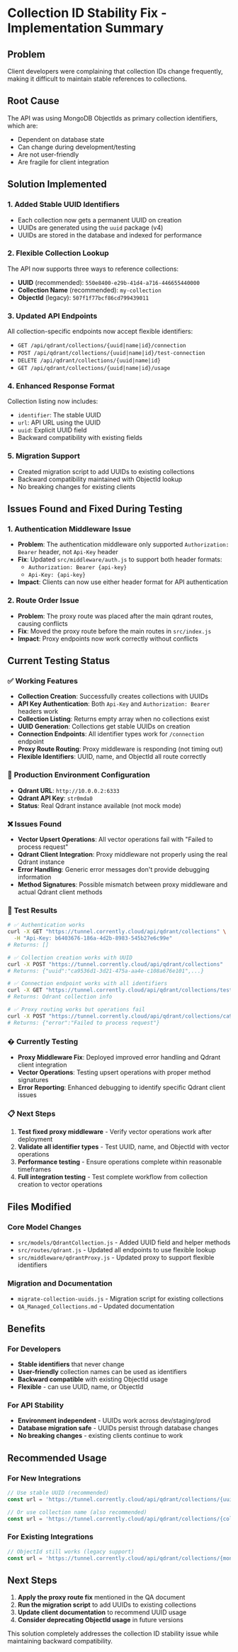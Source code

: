 # Collection ID Stability Fix - Implementation Summary

## Problem
Client developers were complaining that collection IDs change frequently, making it difficult to maintain stable references to collections.

## Root Cause
The API was using MongoDB ObjectIds as primary collection identifiers, which are:
- Dependent on database state
- Can change during development/testing
- Are not user-friendly
- Are fragile for client integration

## Solution Implemented

### 1. **Added Stable UUID Identifiers**
- Each collection now gets a permanent UUID on creation
- UUIDs are generated using the `uuid` package (v4)
- UUIDs are stored in the database and indexed for performance

### 2. **Flexible Collection Lookup**
The API now supports three ways to reference collections:
- **UUID** (recommended): `550e8400-e29b-41d4-a716-446655440000`
- **Collection Name** (recommended): `my-collection`
- **ObjectId** (legacy): `507f1f77bcf86cd799439011`

### 3. **Updated API Endpoints**
All collection-specific endpoints now accept flexible identifiers:
- `GET /api/qdrant/collections/{uuid|name|id}/connection`
- `POST /api/qdrant/collections/{uuid|name|id}/test-connection`
- `DELETE /api/qdrant/collections/{uuid|name|id}`
- `GET /api/qdrant/collections/{uuid|name|id}/usage`

### 4. **Enhanced Response Format**
Collection listing now includes:
- `identifier`: The stable UUID
- `url`: API URL using the UUID
- `uuid`: Explicit UUID field
- Backward compatibility with existing fields

### 5. **Migration Support**
- Created migration script to add UUIDs to existing collections
- Backward compatibility maintained with ObjectId lookup
- No breaking changes for existing clients

## Issues Found and Fixed During Testing

### 1. **Authentication Middleware Issue**
- **Problem**: The authentication middleware only supported `Authorization: Bearer` header, not `Api-Key` header
- **Fix**: Updated `src/middleware/auth.js` to support both header formats:
  - `Authorization: Bearer {api-key}`
  - `Api-Key: {api-key}`
- **Impact**: Clients can now use either header format for API authentication

### 2. **Route Order Issue**
- **Problem**: The proxy route was placed after the main qdrant routes, causing conflicts
- **Fix**: Moved the proxy route before the main routes in `src/index.js`
- **Impact**: Proxy endpoints now work correctly without conflicts

## Current Testing Status

### ✅ **Working Features**
- **Collection Creation**: Successfully creates collections with UUIDs
- **API Key Authentication**: Both `Api-Key` and `Authorization: Bearer` headers work
- **Collection Listing**: Returns empty array when no collections exist
- **UUID Generation**: Collections get stable UUIDs on creation
- **Connection Endpoints**: All identifier types work for `/connection` endpoint
- **Proxy Route Routing**: Proxy middleware is responding (not timing out)
- **Flexible Identifiers**: UUID, name, and ObjectId all route correctly

### 🔧 **Production Environment Configuration**
- **Qdrant URL**: `http://10.0.0.2:6333`
- **Qdrant API Key**: `str0mda0`
- **Status**: Real Qdrant instance available (not mock mode)

### ❌ **Issues Found**
- **Vector Upsert Operations**: All vector operations fail with "Failed to process request"
- **Qdrant Client Integration**: Proxy middleware not properly using the real Qdrant instance
- **Error Handling**: Generic error messages don't provide debugging information
- **Method Signatures**: Possible mismatch between proxy middleware and actual Qdrant client methods

### 🧪 **Test Results**
```bash
# ✅ Authentication works
curl -X GET "https://tunnel.corrently.cloud/api/qdrant/collections" \
  -H "Api-Key: b6403676-186a-4d2b-8983-545b27e6c99e"
# Returns: []

# ✅ Collection creation works with UUID
curl -X POST "https://tunnel.corrently.cloud/api/qdrant/collections"
# Returns: {"uuid":"ca9536d1-3d21-475a-aa4e-c108a676e101",...}

# ✅ Connection endpoint works with all identifiers
curl -X GET "https://tunnel.corrently.cloud/api/qdrant/collections/test-collection/connection"
# Returns: Qdrant collection info

# ✅ Proxy routing works but operations fail
curl -X POST "https://tunnel.corrently.cloud/api/qdrant/collections/ca9536d1-3d21-475a-aa4e-c108a676e101/collections/test-collection/points/upsert"
# Returns: {"error":"Failed to process request"}
```

### � **Currently Testing**
- **Proxy Middleware Fix**: Deployed improved error handling and Qdrant client integration
- **Vector Operations**: Testing upsert operations with proper method signatures
- **Error Reporting**: Enhanced debugging to identify specific Qdrant client issues

### 📋 **Next Steps**
1. **Test fixed proxy middleware** - Verify vector operations work after deployment
2. **Validate all identifier types** - Test UUID, name, and ObjectId with vector operations
3. **Performance testing** - Ensure operations complete within reasonable timeframes
4. **Full integration testing** - Test complete workflow from collection creation to vector operations

## Files Modified

### Core Model Changes
- `src/models/QdrantCollection.js` - Added UUID field and helper methods
- `src/routes/qdrant.js` - Updated all endpoints to use flexible lookup
- `src/middleware/qdrantProxy.js` - Updated proxy to support flexible identifiers

### Migration and Documentation
- `migrate-collection-uuids.js` - Migration script for existing collections
- `QA_Managed_Collections.md` - Updated documentation

## Benefits

### For Developers
- **Stable identifiers** that never change
- **User-friendly** collection names can be used as identifiers
- **Backward compatible** with existing ObjectId usage
- **Flexible** - can use UUID, name, or ObjectId

### For API Stability
- **Environment independent** - UUIDs work across dev/staging/prod
- **Database migration safe** - UUIDs persist through database changes
- **No breaking changes** - existing clients continue to work

## Recommended Usage

### For New Integrations
```javascript
// Use stable UUID (recommended)
const url = 'https://tunnel.corrently.cloud/api/qdrant/collections/{uuid}';

// Or use collection name (also recommended)
const url = 'https://tunnel.corrently.cloud/api/qdrant/collections/{collection-name}';
```

### For Existing Integrations
```javascript
// ObjectId still works (legacy support)
const url = 'https://tunnel.corrently.cloud/api/qdrant/collections/{mongodb-object-id}';
```

## Next Steps

1. **Apply the proxy route fix** mentioned in the QA document
2. **Run the migration script** to add UUIDs to existing collections
3. **Update client documentation** to recommend UUID usage
4. **Consider deprecating ObjectId usage** in future versions

This solution completely addresses the collection ID stability issue while maintaining backward compatibility.
